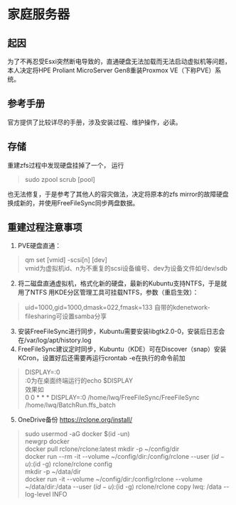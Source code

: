 # 家庭服务器

## 起因
为了不再忍受Esxi突然断电导致的，直通硬盘无法加载而无法启动虚拟机等问题，本人决定将HPE Proliant MicroServer Gen8重装Proxmox VE（下称PVE）系统。

## 参考手册
官方提供了比较详尽的手册，涉及安装过程、维护操作，必读。

## 存储
重建zfs过程中发现硬盘挂掉了一个， 运行
> sudo zpool scrub [pool]

也无法修复，于是参考了其他人的容灾做法，决定将原本的zfs mirror的故障硬盘换成新的，并使用FreeFileSync同步两盘数据。

## 重建过程注意事项
1. PVE硬盘直通：
> qm set [vmid] -scsi[n] [dev]<br>
> vmid为虚拟机id、n为不重复的scsi设备编号、dev为设备文件如/dev/sdb
2. 将二磁盘直通虚拟机，格式化新的硬盘，最新的Kubuntu支持NTFS，于是就用了NTFS
   用KDE分区管理工具可挂载NTFS，参数（重启生效）：
> uid=1000,gid=1000,dmask=022,fmask=133
> 自带的kdenetwork-filesharing可设置samba分享
3. 安装FreeFileSync进行同步，Kubuntu需要安装libgtk2.0-0，安装后日志会在/var/log/apt/history.log
4. FreeFileSync建议定时同步，Kubuntu（KDE）可在Discover（snap）安装KCron，设置好后还需要再运行crontab -e在执行的命令前加
> DISPLAY=:0<br>
> :0为在桌面终端运行的echo $DISPLAY<br>
> 效果如<br>
> 0 0 * * * DISPLAY=:0 /home/lwq/FreeFileSync/FreeFileSync /home/lwq/BatchRun.ffs_batch

5. OneDrive备份 https://rclone.org/install/
> sudo usermod -aG docker $(id -un)<br>
> newgrp docker<br>
> docker pull rclone/rclone:latest
> mkdir -p ~/config/dir<br>
> docker run --rm -it --volume ~/config/dir:/config/rclone --user $(id -u):$(id -g) rclone/rclone config<br>
> mkdir -p ~/data/dir<br>
> docker run -it --volume ~/config/dir:/config/rclone --volume ~/data/dir:/data --user $(id -u):$(id -g) rclone/rclone copy lwq: /data --log-level INFO